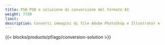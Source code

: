```yaml
---
title: PSB PSD e soluzione di conversione del formato AI
weight: 7730
limit: 
description: Converti immagini di file Adobe PhotoShop e Illustrator e altri formati
---
```


{{< blocks/products/pf/agp/conversion-solution >}} 